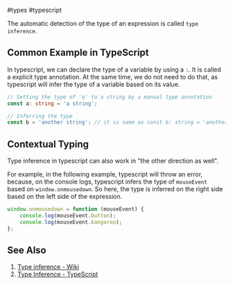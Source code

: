 #types #typescript 

The automatic detection of the type of an expression is called `type inference`.

## Common Example in TypeScript

In typescript, we can declare the type of a variable by using a `:`. It is called a explicit type annotation. At the same time, we do not need to do that, as typescript will infer the type of a variable based on its value. 

```typescript
// Setting the type of 'a' to a string by a manual type annotation
const a: string = 'a string';

// Inferring the type
const b = 'another string'; // it is same as const b: string = 'another string'
```

## Contextual Typing

Type inference in typescript can also work in "the other direction as well".

For example, in the following example, typescript will throw an error, because, on the console logs, typescript infers the type of `mouseEvent` based on `window.onmousedown`. So here, the type is inferred on the right side based on the left side of the expression.

```typescript
window.onmousedown = function (mouseEvent) {
	console.log(mouseEvent.button);
	console.log(mouseEvent.kangaroo);
};
```


## See Also
1. [Type inference - Wiki](https://en.wikipedia.org/wiki/Type_inference)
2. [Type Inference - TypeScript](https://www.typescriptlang.org/docs/handbook/type-inference.html)